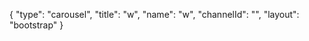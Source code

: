 {
    "type": "carousel",
    "title": "w",
    "name": "w",
    "channelId": "",
    "layout": "bootstrap"
}